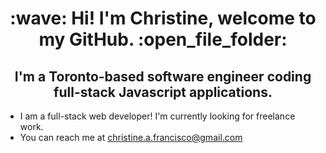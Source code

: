 <h1 align="center">:wave:  Hi! I'm Christine, welcome to my GitHub.  :open_file_folder:</h1>
<h2 align="center">I'm a Toronto-based software engineer coding full-stack Javascript applications.</h3>


- I am a full-stack web developer! I'm currently looking for freelance work.
- You can reach me at christine.a.francisco@gmail.com

<!---
ChristineFrancisco/ChristineFrancisco is a ✨ special ✨ repository because its `README.md` (this file) appears on your GitHub profile.
You can click the Preview link to take a look at your changes.
--->
